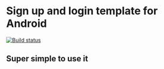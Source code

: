 # Sign up and login template for Android
[![Build status](https://img.shields.io/travis/request/request/master.svg?style=flat-square)](https://travis-ci.org/request/request)

## Super simple to use it
